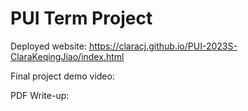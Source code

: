 # PUI Term Project

Deployed website: https://claracj.github.io/PUI-2023S-ClaraKeqingJiao/index.html

Final project demo video: 

PDF Write-up: 